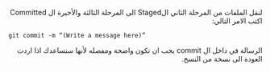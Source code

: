 ﻿<p dir="RTL">
لنقل الملفات من المرحلة الثاني الStaged الى المرحلة الثالثة والأخيرة ال  Committed اكتب الامر التالي:
</p>

`git commit -m “(Write a message here)”`

<p dir="RTL">
الرسالة في داخل ال  commit يجب ان تكون واضحة ومفصله لأنها ستساعدك اذا اردت العودة الى نسخة من النسخ.
</p>
